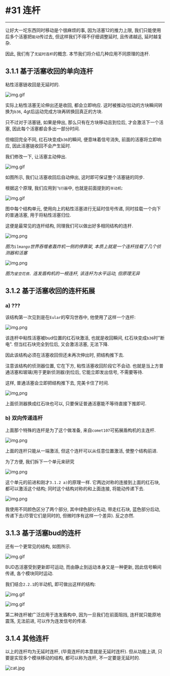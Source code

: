 # #31 连杆

---

让好大一坨东西同时移动是个很麻烦的事, 因为活塞12的推力上限, 我们只能使用后多个活塞把`能动`传过去, 但这样我们不得不仔细调整延时, 且传递越远, 延时越复杂.

因此, 我们有了`无延时连杆`的概念. 本节我们将介绍几种应用不同原理的连杆. 

## 3.1.1 基于活塞收回的单向连杆

粘性活塞链收回是无延时的.

![img.gif](img/3.1.1-活塞收回无延时.gif)

实际上粘性活塞无论伸出还是收回, 都会立即响应. 这时被推动/拉动的方块瞬间转换为`b36`, 4gt后运动完成方块再转换回真正的方块.

只不过对于活塞链, 如果是伸出, 那么只有在方块移动且到位后, 才会激活下一个活塞, 因此每个活塞都会多出一部分时间.

但缩回完全不同, 红石块变成`b36`的瞬间, 便意味着信号消失, 前面的活塞将立即响应, 因此活塞链收回不会产生延时.

我们修改一下, 让活塞主动伸出.

![img.gif](img/3.1.1-活塞无延时链.gif)

如图所示, 我们让活塞收回后自动伸出, 这时即可保证整个活塞链的同步.

根据这个原理, 我们应用到`飞行器`中, 也就是前面提到的`半动机`:

![img.gif](img/3.1.1-向下.gif)

图中每个结构单元, 使用向上的粘性活塞进行无延时信号传递, 同时挂载一个向下的普通活塞, 用于将粘性活塞归位.

这便是最常见的连杆结构, 同理我们可以做出好多相同结构的连杆.

![img.png](img/3.1.1-芒果.png)

_图为`ilmango`世界吞噬者轰炸机一侧的停靠架, 本质上就是一个连杆挂载了几个侦测器和活塞_

![img.png](img/3.1.1-花花.png)

_图为`星空花夜、`连发盾构机的一根连杆, 该连杆为水平运动, 但原理无异_

## 3.1.2 基于活塞收回的连杆拓展

### a) ???

该结构第一次见到是在`Eular`的窄沟世吞中, 他使用了这样一个连杆:

![img.png](img/3.1.2-bud.png)

该连杆中粘性活塞被bud位置的红石块激活, 也就是收回瞬间, 红石块变成`b36`时"断电". 但当红石块完全到位后, 又会激活活塞, 无法下降.

因此该结构必须在活塞收回但还未再次伸出时, 把结构推下去.

注意该结构的侦测器位置, 它在下方, 粘性活塞收回阶段它不会动. 也就是当上方普通活塞和玻璃(用于更新侦测器)到位后, 它能立即发出信号, 不需要等待.

这样, 普通活塞会立即把结构推下去, 完美卡住了时间.

![img,png](img/3.1.2-bud2.png)

上面侦测器换成红石块也可以, 只要保证普通活塞能不等待直接下推即可.

### b) 双向传递连杆

上面那个特殊的连杆是为了这个做准备, 来自`comet107`可拓展盾构机的主连杆.

![img.png](img/3.1.2-comet.png)

上面的连杆只能从一端激活, 但这个连杆可以从任意位置激活, 使整个结构前进.

为了方便, 我们拆下一个单元来研究

![img.png](img/3.1.2-comet单元.png)

这个单元的前进和刚才`3.1.2 a)`的原理一样. 它两边对称的连接到上面的红石块, 都可以激活这个结构; 同时这个结构对称的和上面连接, 将能动传递下去.

![img.png](img/3.1.2-comet原理.png)

我使用不同颜色区分了两个部分, 其中绿色部分先动, 带走红石块, 蓝色部分后动, 传递下去(尽管它们是同时的, 但微时序有这样一个差异). 反之亦然.

## 3.1.3 基于活塞bud的连杆

还有一个更常见的结构, 如图所示.

![img.gif](img/3.1.3-bud原理.gif)

BUD态活塞受到更新即可运动, 而由静止到运动本身又是一种更新, 因此信号瞬间传递, 各个模块同时运动.

我们结合`2.2.1`的半动机, 即可做出这样的结构:

![img.gif](img/3.1.3-纵向.gif)

![img.gif](img/3.1.3-横向.gif)

第二种连杆被广泛应用于连发盾构中, 因为一旦我们在前面阻挡, 连杆就只能原地震荡, 无法前进, 可以作为连发信号的传递.

## 3.1.4 其他连杆

以上的连杆均为无延时连杆, (毕竟连杆的本意就是无延时连杆). 但从功能上讲, 只要是实现多个模块移动的结构, 都可以称为连杆, 不一定要是无延时的.

![cat.jpg](img/cat.jpg)


